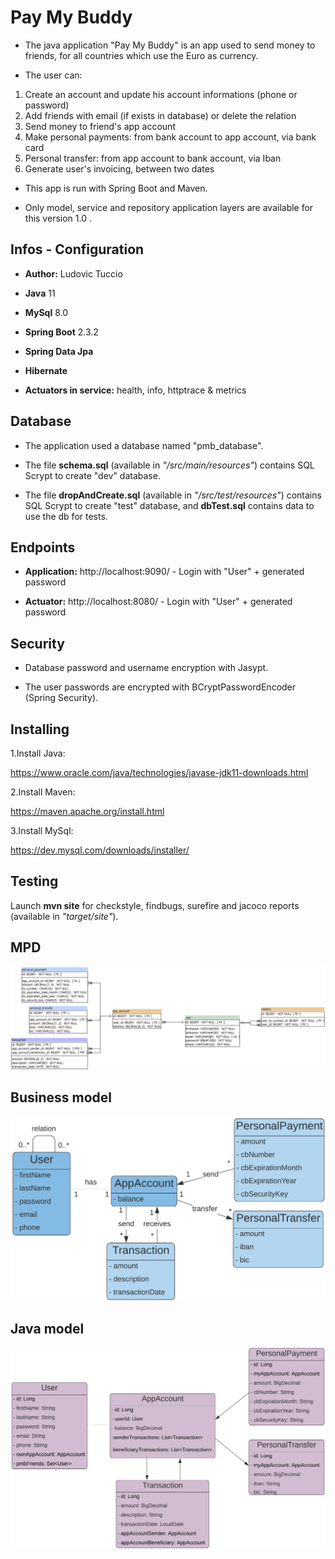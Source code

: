 # Pay My Buddy

- The java application "Pay My Buddy" is an app used to send money to friends, for all countries which use the Euro as currency.

- The user can:

<ol>
<li>Create an account and update his account informations (phone or password)</li> 	
<li>Add friends with email (if exists in database) or delete the relation</li> 
<li>Send money to friend's app account</li> 
<li>Make personal payments: from bank account to app account, via bank card</li>
<li>Personal transfer: from app account to bank account, via Iban</li> 		
<li>Generate user's invoicing, between two dates</li> 
</ol>

- This app is run with Spring Boot and Maven.

- Only model, service and repository application layers are available for this version 1.0 .

## Infos - Configuration

- **Author:** Ludovic Tuccio

- **Java** 11

- **MySql** 8.0

- **Spring Boot** 2.3.2

- **Spring Data Jpa**

- **Hibernate**

- **Actuators in service:** health, info, httptrace & metrics

## Database

- The application used a database named "pmb_database".

- The file **schema.sql** (available in *"/src/main/resources"*) contains SQL Scrypt to create "dev" database.

- The file **dropAndCreate.sql** (available in *"/src/test/resources"*) contains SQL Scrypt to create "test" database, and **dbTest.sql** contains data to use the db for tests.

## Endpoints

- **Application:**  http://localhost:9090/ - Login with "User" + generated password

- **Actuator:**  http://localhost:8080/ - Login with "User" + generated password


## Security

- Database password and username encryption with Jasypt. 

- The user passwords are encrypted with BCryptPasswordEncoder (Spring Security).

## Installing

1.Install Java:

https://www.oracle.com/java/technologies/javase-jdk11-downloads.html

2.Install Maven:

https://maven.apache.org/install.html

3.Install MySql:

https://dev.mysql.com/downloads/installer/

## Testing

Launch **mvn site** for checkstyle, findbugs, surefire and jacoco reports (available in *"target/site"*).

## MPD

![Screenshot](MPD.png)

## Business model

![Screenshot](Modele_metier.png)

## Java model

![Screenshot](Modele_java.png)
